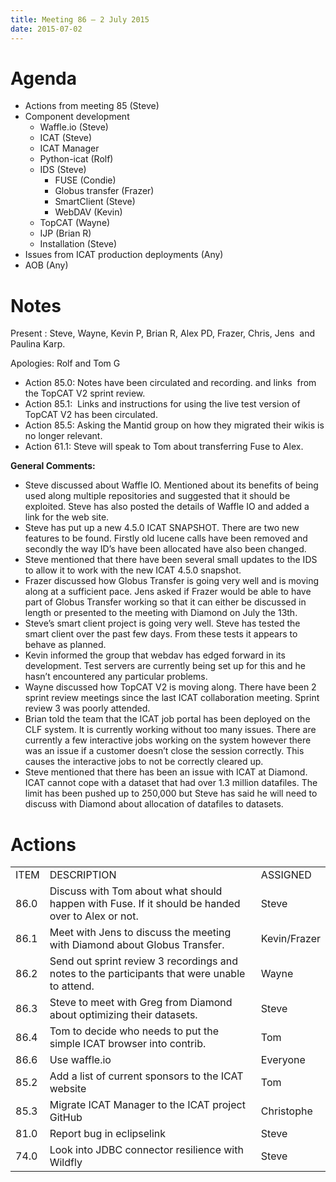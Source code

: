 ```yaml
---
title: Meeting 86 – 2 July 2015
date: 2015-07-02
---
```


# Agenda

  - Actions from meeting 85 (Steve)
  - Component development
      - Waffle.io (Steve)
      - ICAT (Steve)
      - ICAT Manager
      - Python-icat (Rolf)
      - IDS (Steve)
          - FUSE (Condie)
          - Globus transfer (Frazer)
          - SmartClient (Steve)
          - WebDAV (Kevin)
      - TopCAT (Wayne)
      - IJP (Brian R)
      - Installation (Steve)
  - Issues from ICAT production deployments (Any)
  - AOB (Any)

# Notes

Present : Steve, Wayne, Kevin P, Brian R, Alex PD, Frazer, Chris, Jens
 and Paulina Karp.

Apologies: Rolf and Tom G

  - Action 85.0: Notes have been circulated and recording. and links
     from the TopCAT V2 sprint review.
  - Action 85.1:  Links and instructions for using the live test version
    of TopCAT V2 has been circulated.
  - Action 85.5: Asking the Mantid group on how they migrated their
    wikis is no longer relevant.
  - Action 61.1: Steve will speak to Tom about transferring Fuse to
    Alex.

**General Comments:**

  - Steve discussed about Waffle IO. Mentioned about its benefits of
    being used along multiple repositories and suggested that it should
    be exploited. Steve has also posted the details of Waffle IO and
    added a link for the web site.
  - Steve has put up a new 4.5.0 ICAT SNAPSHOT. There are two new
    features to be found. Firstly old lucene calls have been removed and
    secondly the way ID’s have been allocated have also been changed.
  - Steve mentioned that there have been several small updates to the
    IDS to allow it to work with the new ICAT 4.5.0 snapshot.
  - Frazer discussed how Globus Transfer is going very well and is
    moving along at a sufficient pace. Jens asked if Frazer would be
    able to have part of Globus Transfer working so that it can either
    be discussed in length or presented to the meeting with Diamond on
    July the 13th.
  - Steve’s smart client project is going very well. Steve has tested
    the smart client over the past few days. From these tests it appears
    to behave as planned.
  - Kevin informed the group that webdav has edged forward in its
    development. Test servers are currently being set up for this and he
    hasn’t encountered any particular problems.
  - Wayne discussed how TopCAT V2 is moving along. There have been 2
    sprint review meetings since the last ICAT collaboration meeting.
    Sprint review 3 was poorly attended.
  - Brian told the team that the ICAT job portal has been deployed on
    the CLF system. It is currently working without too many issues.
    There are currently a few interactive jobs working on the system
    however there was an issue if a customer doesn’t close the session
    correctly. This causes the interactive jobs to not be correctly
    cleared up.
  - Steve mentioned that there has been an issue with ICAT at Diamond.
    ICAT cannot cope with a dataset that had over 1.3 million datafiles.
    The limit has been pushed up to 250,000 but Steve has said he will
    need to discuss with Diamond about allocation of datafiles to
    datasets.

# Actions

|      |                                                                                                  |              |
| ---- | ------------------------------------------------------------------------------------------------ | ------------ |
| ITEM | DESCRIPTION                                                                                      | ASSIGNED     |
| 86.0 | Discuss with Tom about what should happen with Fuse. If it should be handed over to Alex or not. | Steve        |
| 86.1 | Meet with Jens to discuss the meeting with Diamond about Globus Transfer.                        | Kevin/Frazer |
| 86.2 | Send out sprint review 3 recordings and notes to the participants that were unable to attend.    | Wayne        |
| 86.3 | Steve to meet with Greg from Diamond about optimizing their datasets.                            | Steve        |
| 86.4 | Tom to decide who needs to put the simple ICAT browser into contrib.                             | Tom          |
| 86.6 | Use waffle.io                                                                                    | Everyone     |
| 85.2 | Add a list of current sponsors to the ICAT website                                               | Tom          |
| 85.3 | Migrate ICAT Manager to the ICAT project GitHub                                                  | Christophe   |
| 81.0 | Report bug in eclipselink                                                                        | Steve        |
| 74.0 | Look into JDBC connector resilience with Wildfly                                                 | Steve        |
